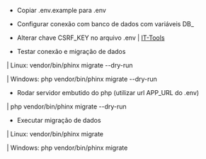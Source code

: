 - Copiar .env.example para .env

- Configurar conexão com banco de dados com variáveis DB_

- Alterar chave CSRF_KEY no arquivo .env | [IT-Tools](https://it-tools.tech/token-generator?length=32)

- Testar conexão e migração de dados

| Linux: vendor/bin/phinx migrate --dry-run

| Windows: php vendor/bin/phinx migrate --dry-run

- Rodar servidor embutido do php (utilizar url APP_URL do .env)

| php vendor/bin/phinx migrate --dry-run

- Executar migração de dados

| Linux: vendor/bin/phinx migrate

| Windows: php vendor/bin/phinx migrate
